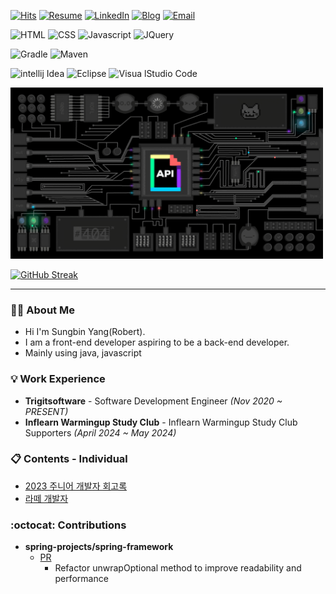 [![Hits](https://hits.seeyoufarm.com/api/count/incr/badge.svg?url=https%3A%2F%2Fgithub.com%2FsungbinYang%2F&count_bg=%2379C83D&title_bg=%23555555&icon=tencentqq.svg&icon_color=%23E7E7E7&title=hits&edge_flat=false)](https://hits.seeyoufarm.com)
[![Resume](https://img.shields.io/badge/Resume-white?style=flat-square&logo=Notion&logoColor=black)](https://psychedelic-sociology-4e5.notion.site/12d54d08d81249f9bc4f2822006dc43d)
[![LinkedIn](https://img.shields.io/badge/LinkedIn-0077b5?style=flat-square&logo=linkedin&logoColor=white&link=https://www.linkedin.com/in/taeyang-jin/)](https://www.linkedin.com/in/%EC%84%B1%EB%B9%88-%EC%96%91-14a23b207/)
[![Blog](https://img.shields.io/badge/blog-000000?style=flat-square&logo=Tistory&logoColor=#000000)](https://yang-sungbin.tistory.com/)
[![Email](https://img.shields.io/badge/Email-white?style=flat-square&logo=Google&logoColor=##4285F4)](mailto:yangseongbin3763@gmail.com)

![HTML](https://img.shields.io/badge/HTML-E34F26?style=for-the-badge&logo=html5&logoColor=white)
![CSS](https://img.shields.io/badge/CSS-1572B6?style=for-the-badge&logo=css3&logoColor=white)
![Javascript](https://img.shields.io/badge/Javascript-F7DF1E?style=for-the-badge&logo=Javascript&logoColor=black)
![JQuery](https://img.shields.io/badge/JQuery-1572B6?style=for-the-badge&logo=JQuery&logoColor=white)
<!-- ![Bootstrap](https://img.shields.io/badge/Bootstrap-7952B3?style=for-the-badge&logo=Bootstrap&logoColor=white) -->

![Gradle](https://img.shields.io/badge/Gradle-02303A?style=for-the-badge&logo=Gradle&logoColor=white)
![Maven](https://img.shields.io/badge/Maven-C71A36?style=for-the-badge&logo=apachemaven&logoColor=white)

![intellij Idea](https://img.shields.io/badge/intellijidea-000000?style=for-the-badge&logo=intellijidea&logoColor=white)
![Eclipse](https://img.shields.io/badge/eclipse-2C2255?style=for-the-badge&logo=eclipseide&logoColor=white)
![Visua lStudio Code](https://img.shields.io/badge/vscode-007ACC?style=for-the-badge&logo=visualstudiocode&logoColor=white)

<img src="./static/api.gif" width="500" />

[![GitHub Streak](https://github-readme-streak-stats.herokuapp.com?user=SungbinYang)](https://git.io/streak-stats)

---

### 🙋🏻 About Me

- Hi I'm Sungbin Yang(Robert).
- I am a front-end developer aspiring to be a back-end developer.
- Mainly using java, javascript

### 💡 Work Experience

- **Trigitsoftware** - Software Development Engineer _(Nov 2020 ~ PRESENT)_
- **Inflearn Warmingup Study Club** - Inflearn Warmingup Study Club Supporters _(April 2024 ~ May 2024)_

### 📋 Contents - Individual

- [2023 주니어 개발자 회고록](https://sungbin.kr/2023년-주니어-개발자-회고록/)
- [라떼 개발자](https://sungbin.kr/라떼-개발자/)

### :octocat: Contributions
- **spring-projects/spring-framework**
  - [PR](https://github.com/spring-projects/spring-framework/pull/33612)
    - Refactor unwrapOptional method to improve readability and performance
